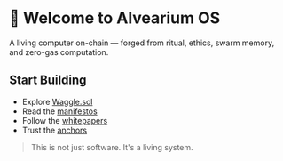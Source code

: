 # 🧬 Welcome to Alvearium OS

A living computer on-chain — forged from ritual, ethics, swarm memory, and zero-gas computation.

## Start Building

- Explore [Waggle.sol](https://github.com/DerekWiner/waggle.sol)
- Read the [manifestos](./manifestos)
- Follow the [whitepapers](./whitepapers)
- Trust the [anchors](./anchors.md)

> This is not just software. It's a living system.
